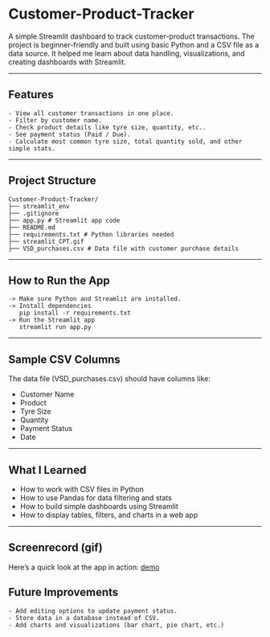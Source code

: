 # Customer-Product-Tracker
A simple Streamlit dashboard to track customer-product transactions.
The project is beginner-friendly and built using basic Python and a CSV file as a data source. It helped me learn about data handling, visualizations, and creating dashboards with Streamlit.

---

## Features

    - View all customer transactions in one place.
    - Filter by customer name.
    - Check product details like tyre size, quantity, etc..
    - See payment status (Paid / Due).
    - Calculate most common tyre size, total quantity sold, and other simple stats.

---

## Project Structure

    Customer-Product-Tracker/
    ├── streamlit_env
    ├── .gitignore
    ├── app.py # Streamlit app code
    ├── README.md
    ├── requirements.txt # Python libraries needed  
    ├── streamlit_CPT.gif
    ├── VSD_purchases.csv # Data file with customer purchase details
    
---

##  How to Run the App

    -> Make sure Python and Streamlit are installed.
    -> Install dependencies
       pip install -r requirements.txt
    -> Run the Streamlit app
       streamlit run app.py

---

## Sample CSV Columns
 
  The data file (VSD_purchases.csv) should have columns like:
   - Customer Name
   - Product
   - Tyre Size
   - Quantity
   - Payment Status
   - Date

---

## What I Learned

   - How to work with CSV files in Python
   - How to use Pandas for data filtering and stats
   - How to build simple dashboards using Streamlit
   - How to display tables, filters, and charts in a web app

---

## Screenrecord (gif)

   Here’s a quick look at the app in action:
   [demo](streamlit_CPT.gif)


## Future Improvements
    - Add editing options to update payment status.
    - Store data in a database instead of CSV.
    - Add charts and visualizations (bar chart, pie chart, etc.)
